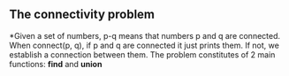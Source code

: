 ## The connectivity problem

*Given a set of numbers, p-q means that numbers p and q are connected. 
When connect(p, q), if p and q are connected it just prints them. If not, we establish a connection between them.
The problem constitutes of 2 main functions: **find** and **union**

